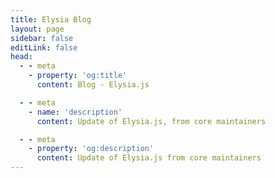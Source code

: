 ```yaml
---
title: Elysia Blog
layout: page
sidebar: false
editLink: false
head:
  - - meta
    - property: 'og:title'
      content: Blog - Elysia.js

  - - meta
    - name: 'description'
      content: Update of Elysia.js, from core maintainers

  - - meta
    - property: 'og:description'
      content: Update of Elysia.js from core maintainers
---
```


<script setup>
    import Blogs from '../components/blog/Landing.vue'
</script>

<Blogs 
  :blogs="[
      {
          title: 'Elysia with Supabase. Your next backend at sonic speed',
          href: '/blog/elysia-supabase',
          detail: 'Elysia, and Supabase are a great match for rapidly developing prototype in less than a hour, let\'s take a look of how we can take advantage of both.'
      },
      {
          title: 'Introducing Elysia 0.3 - 大地の閾を探して [Looking for Edge of Ground]',
          href: '/blog/elysia-03',
          detail: 'Introducing Elysia Fn, Type Rework for highly scalable TypeScript performance, File Upload support and validation, Reworked Eden Treaty.'
      },
      {
          title: 'Integrate existing tRPC server to Bun with Elysia',
          href: '/blog/integrate-trpc-with-elysia',
          detail: 'Learn how to integrate existing tRPC to Elysia and Bun with Elysia tRPC plugin and more about Eden end-to-end type-safety for Elysia.'
      },
      {
          title: 'Introducing Elysia 0.2 - The Blessing',
          href: '/blog/elysia-02',
          detail: 'Introducing Elysia 0.2, bringing more improvement, mainly on TypeScript performance, type-inference, and better auto-completion and some new features to reduce boilerplate.'
      }
  ]"
/>